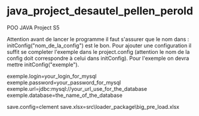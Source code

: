 # java_project_desautel_pellen_perold
POO JAVA Project S5

Attention avant de lancer le programme il faut s'assurer que le nom dans : initConfig("nom_de_la_config") est le bon.
Pour ajouter une configuration il suffit se completer l'exemple dans le project.config (attention le nom de la config doit correspondre à celui dans initConfig).
Pour l'exemple on devra mettre initConfig("exemple").

exemple.login=your_login_for_mysql
exemple.password=your_password_for_mysql
exemple.url=jdbc\:mysql\://your_url_use_for_the_database
exemple.database=the_name_of_the_database

save.config=clement
save.xlsx=src\\loader_package\\big_pre_load.xlsx